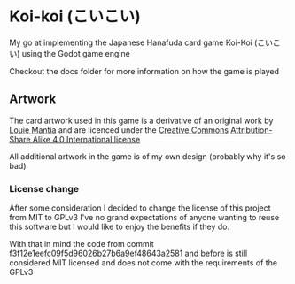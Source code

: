 # Koi-koi (こいこい)

My go at implementing the Japanese Hanafuda card game Koi-Koi (こいこい) using the Godot game engine

Checkout the docs folder for more information on how the game is played


## Artwork

The card artwork used in this game is a derivative of an original work by [Louie Mantia](https://commons.wikimedia.org/wiki/User:Louiemantia) and are licenced under the [Creative Commons](https://en.wikipedia.org/wiki/en:Creative_Commons) [Attribution-Share Alike 4.0 International license](https://creativecommons.org/licenses/by-sa/4.0/deed.en)

All additional artwork in the game is of my own design (probably why it's so bad)


### License change

After some consideration I decided to change the license of this project from MIT to GPLv3 I've no grand expectations of anyone wanting to reuse this software but I would like to enjoy the benefits if they do.

With that in mind the code from commit f3f12e1eefc09f5d96026b27b6a9ef48643a2581 and before is still considered MIT licensed and does not come with the requirements of the GPLv3
